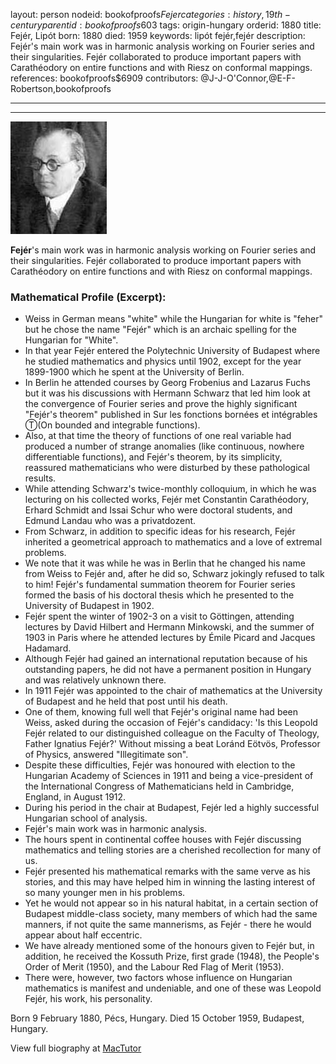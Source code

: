 layout: person
nodeid: bookofproofs$Fejer
categories: history,19th-century
parentid: bookofproofs$603
tags: origin-hungary
orderid: 1880
title: Fejér, Lipót
born: 1880
died: 1959
keywords: lipót fejér,fejér
description: Fejér's main work was in harmonic analysis working on Fourier series and their singularities. Fejér collaborated to produce important papers with Carathéodory on entire functions and with Riesz on conformal mappings.
references: bookofproofs$6909
contributors: @J-J-O'Connor,@E-F-Robertson,bookofproofs

---



---

![Fejer.jpg](https://github.com/bookofproofs/bookofproofs.github.io/blob/main/_sources/_assets/images/portraits/Fejer.jpg?raw=true)

**Fejér**'s main work was in harmonic analysis working on Fourier series and their singularities. Fejér collaborated to produce important papers with Carathéodory on entire functions and with Riesz on conformal mappings.

### Mathematical Profile (Excerpt):
* Weiss in German means "white" while the Hungarian for white is "feher" but he chose the name "Fejér" which is an archaic spelling for the Hungarian for "White".
* In that year Fejér entered the Polytechnic University of Budapest where he studied mathematics and physics until 1902, except for the year 1899-1900 which he spent at the University of Berlin.
* In Berlin he attended courses by Georg Frobenius and Lazarus Fuchs but it was his discussions with Hermann Schwarz that led him look at the convergence of Fourier series and prove the highly significant "Fejér's theorem" published in Sur les fonctions bornées et intégrables Ⓣ(On bounded  and integrable functions).
* Also, at that time the theory of functions of one real variable had produced a number of strange anomalies (like continuous, nowhere differentiable functions), and Fejér's theorem, by its simplicity, reassured mathematicians who were disturbed by these pathological results.
* While attending Schwarz's twice-monthly colloquium, in which he was lecturing on his collected works, Fejér met Constantin Carathéodory, Erhard Schmidt and Issai Schur who were doctoral students, and Edmund Landau who was a privatdozent.
* From Schwarz, in addition to specific ideas for his research, Fejér inherited a geometrical approach to mathematics and a love of extremal problems.
* We note that it was while he was in Berlin that he changed his name from Weiss to Fejér and, after he did so, Schwarz jokingly refused to talk to him! Fejér's fundamental summation theorem for Fourier series formed the basis of his doctoral thesis which he presented to the University of Budapest in 1902.
* Fejér spent the winter of 1902-3 on a visit to Göttingen, attending lectures by David Hilbert and Hermann Minkowski, and the summer of 1903 in Paris where he attended lectures by Émile Picard and Jacques Hadamard.
* Although Fejér had gained an international reputation because of his outstanding papers, he did not have a permanent position in Hungary and was relatively unknown there.
* In 1911 Fejér was appointed to the chair of mathematics at the University of Budapest and he held that post until his death.
* One of them, knowing full well that Fejér's original name had been Weiss, asked during the occasion of Fejér's candidacy: 'Is this Leopold Fejér related to our distinguished colleague on the Faculty of Theology, Father Ignatius Fejér?' Without missing a beat Loránd Eötvös, Professor of Physics, answered "Illegitimate son".
* Despite these difficulties, Fejér was honoured with election to the Hungarian Academy of Sciences in 1911 and being a vice-president of the International Congress of Mathematicians held in Cambridge, England, in August 1912.
* During his period in the chair at Budapest, Fejér led a highly successful Hungarian school of analysis.
* Fejér's main work was in harmonic analysis.
* The hours spent in continental coffee houses with Fejér discussing mathematics and telling stories are a cherished recollection for many of us.
* Fejér presented his mathematical remarks with the same verve as his stories, and this may have helped him in winning the lasting interest of so many younger men in his problems.
* Yet he would not appear so in his natural habitat, in a certain section of Budapest middle-class society, many members of which had the same manners, if not quite the same mannerisms, as Fejér - there he would appear about half eccentric.
* We have already mentioned some of the honours given to Fejér but, in addition, he received the Kossuth Prize, first grade (1948), the People's Order of Merit (1950), and the Labour Red Flag of Merit (1953).
* There were, however, two factors whose influence on Hungarian mathematics is manifest and undeniable, and one of these was Leopold Fejér, his work, his personality.

Born 9 February 1880, Pécs, Hungary. Died 15 October 1959, Budapest, Hungary.

View full biography at [MacTutor](https://mathshistory.st-andrews.ac.uk/Biographies/Fejer/)
